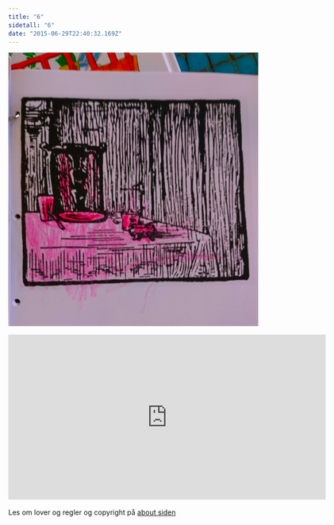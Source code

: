 ```yaml
---
title: "6"
sidetall: "6"
date: "2015-06-29T22:40:32.169Z"
---
```


![Geir Gliser'n Grevling & Herr Havre Rev](./6.png)

<iframe src="https://docs.google.com/forms/d/e/1FAIpQLSdaU1qxlU76iRXUClnxtVycECOt0wqjnCQ8tT6mIzPJxbwDUg/viewform?embedded=true" width="640" height="333" frameborder="0" marginheight="0" marginwidth="0">Loading...</iframe>


<!-- ##Her er dine tegninger:

![XX_side_x_](./x.png)

![XX_side_x_](./x.png)

![XX_side_x_](./x.png)


##Tusen takk
for at du var dugnadsdeltager og lastet opp en tegning til vår felles [Gatsby barnebokbutikk](https://www.gatsbyjs.org/tutorial/).

Hilsen Lillian 🦄 og Ola 😺 i laboraturiet i det bittelille Hvite Hus på Rodeløkka, Oslo, Norway, Earth, next to Venus.

Last opp en tegning til, men husk at Lillian 🦄 og Ola 😺 må lime inn tegningen din før den blir synlig på internett.


<iframe src="https://docs.google.com/forms/d/e/1FAIpQLSdaU1qxlU76iRXUClnxtVycECOt0wqjnCQ8tT6mIzPJxbwDUg/viewform?embedded=true" width="640" height="668" frameborder="0" marginheight="0" marginwidth="0">Loading...</iframe>
-->
Les om lover og regler og copyright
på [about siden](/about/)

<!--
His clothes were very dirty; and as he slept in the day-time, he always went to bed in his boots. And the bed which he went to bed in, was generally Herr Havre Rev.


Now Geir "Gliser'n" Grevling did occasionally eat rabbit-pie; but it was only very little young ones occasionally, when other food was really scarce. He was friendly with gamle bestefar Benjamin Bouncer; they agreed in disliking the De Onde otterne and Herr Havre Rev; they often talked over that painful subject. -->